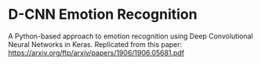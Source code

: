 # D-CNN Emotion Recognition
A Python-based approach to emotion recognition using Deep Convolutional Neural Networks in Keras. Replicated from this paper: https://arxiv.org/ftp/arxiv/papers/1906/1906.05681.pdf
